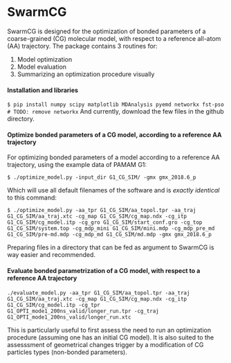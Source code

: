 # SwarmCG

SwarmCG is designed for the optimization of bonded parameters of a coarse-grained (CG) molecular model, with respect to a reference all-atom (AA) trajectory. The package contains 3 routines for:

1. Model optimization
2. Model evaluation
3. Summarizing an optimization procedure visually

#### Installation and libraries

`$ pip install numpy scipy matplotlib MDAnalysis pyemd networkx fst-pso # TODO: remove networkx`
And currently, download the few files in the github directory.

#### Optimize bonded parameters of a CG model, according to a reference AA trajectory

For optimizing bonded parameters of a model according to a reference AA trajectory, using the example data of PAMAM G1:

```$ ./optimize_model.py -input_dir G1_CG_SIM/ -gmx gmx_2018.6_p```

Which will use all default filenames of the software and is *exactly identical* to this command:

```$ ./optimize_model.py -aa_tpr G1_CG_SIM/aa_topol.tpr -aa_traj G1_CG_SIM/aa_traj.xtc -cg_map G1_CG_SIM/cg_map.ndx -cg_itp G1_CG_SIM/cg_model.itp -cg_gro G1_CG_SIM/start_conf.gro -cg_top G1_CG_SIM/system.top -cg_mdp_mini G1_CG_SIM/mini.mdp -cg_mdp_pre_md G1_CG_SIM/pre-md.mdp -cg_mdp_md G1_CG_SIM/md.mdp -gmx gmx_2018.6_p```

Preparing files in a directory that can be fed as argument to SwarmCG is way easier and recommended.

#### Evaluate bonded parametrization of a CG model, with respect to a reference AA trajectory

```./evaluate_model.py -aa_tpr G1_CG_SIM/aa_topol.tpr -aa_traj G1_CG_SIM/aa_traj.xtc -cg_map G1_CG_SIM/cg_map.ndx -cg_itp G1_CG_SIM/cg_model.itp -cg_tpr G1_OPTI_mode1_200ns_valid/longer_run.tpr -cg_traj G1_OPTI_mode1_200ns_valid/longer_run.xtc```

This is particularly useful to first assess the need to run an optimization procedure (assuming one has an initial CG model). It is also suited to the assesssment of geometrical changes trigger by a modification of CG particles types (non-bonded parameters).

